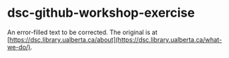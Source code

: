 # dsc-github-workshop-exercise
An error-filled text to be corrected. The original is at [https://dsc.library.ualberta.ca/about](https://dsc.library.ualberta.ca/what-we-do/).
